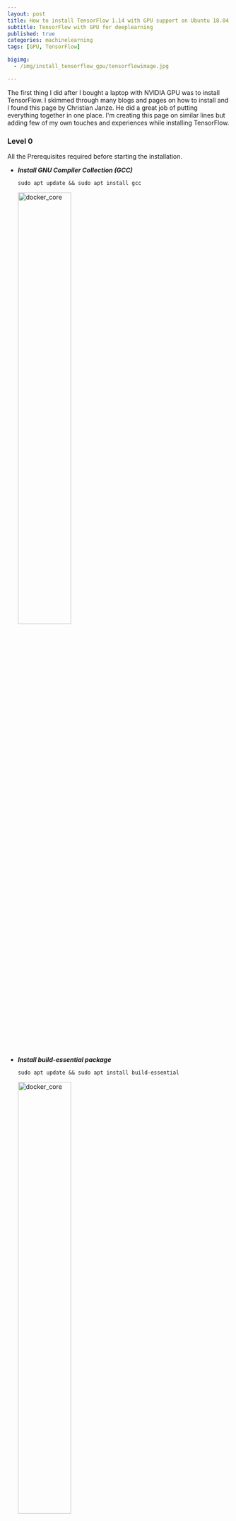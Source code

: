 ```yaml
---
layout: post
title: How to install TensorFlow 1.14 with GPU support on Ubuntu 18.04 LTS + CUDA 10.1
subtitle: TensorFlow with GPU for deeplearning
published: true
categories: machinelearning
tags: [GPU, TensorFlow]

bigimg:
  - /img/install_tensorflow_gpu/tensorflowimage.jpg

---
```



<p>
The first thing I did after I bought a laptop with NVIDIA GPU was to install TensorFlow. I skimmed through many blogs and pages on how to install and I found this page by Christian Janze. He did a great job of putting everything together in one place. I'm creating this page on similar lines but adding few of my own touches and experiences while installing TensorFlow.

<h3>Level 0</h3>
<p>
All the Prerequisites required before starting the installation.

<ul>
<li> <strong><em>Install GNU Compiler Collection (GCC)</em></strong>

  ```
  sudo apt update && sudo apt install gcc

  ```

  <img src="/img/install_tensorflow_gpu/gcc.jpg" alt="docker_core" height="50%" width="50%">
  </li>

  <li> <strong><em>Install build-essential package</em></strong>

  ```
  sudo apt update && sudo apt install build-essential

  ```

  <img src="/img/install_tensorflow_gpu/essential.jpg" alt="docker_core" height="50%" width="50%">
  </li>

  <li> <strong><em>Install OpenGL Utility Toolkit (FreeGlut) and X11 Input extension library</em></strong>

  ```
  sudo apt update && sudo apt install freeglut3 freeglut3-dev libxi-dev libxmu-dev

  ```

  </li>

</ul>

</p>

<h3>Level 1 : Installing NVIDIA’s Linux Display Driver</h3>


<p>
The driver can be either downloaded from [here.](https://www.nvidia.com/Download/index.aspx?lang=en-us)
I used the following commands to install as it easy and simple.

```
  sudo apt update

  sudo ubuntu-drivers autoinstall

```

If everything goes well after firing these commands, then reboot your machine. The status of Nvidia GPU can be checked with the <code>nvidia-smi</code>.

<img src="/img/install_tensorflow_gpu/nvidia_smi.jpg" alt="docker_core" height="50%" width="50%">

</p>



<h3>Level 2: Installing CUDA Toolkit 10 via Runfile</h3>



> CUDA is a parallel computing platform and application programming interface (API) model created by Nvidia. The NVIDIA® CUDA® Toolkit provides a development environment for creating high-performance GPU-accelerated applications. With the CUDA Toolkit, you can develop, optimize and deploy your applications on GPU-accelerated embedded systems, desktop workstations, enterprise data centers, cloud-based platforms and HPC supercomputers. The toolkit includes GPU-accelerated libraries, debugging and optimization tools, a C/C++ compiler and a runtime library to deploy your application.



<p>
I installed using runfile as I need to set the PATH after installation. I need to install it at the path of my choice. I faced few problems here as I need to disable nividia driver before installing cuda. But I articulated all the steps here so that there won't be any problems.


</p>



<h4>1. Download the NVIDIA® CUDA® Toolkit from [here](https://developer.nvidia.com/cuda-downloads?target_os=Linux&target_arch=x86_64&target_distro=Ubuntu&target_version=1804&target_type=runfilelocal)</h4>
<p>
<img src="/img/install_tensorflow_gpu/cuda_toolkit.jpg" alt="docker_core" height="50%" width="50%">

</p>

<h4>2. Switch to tty3 by pressing Ctl+Alt+F3</h4>
<p>
</p>

<h4>3. Unload nvidia-drm before proceeding</h4>
<p>
<ul>
<li> <strong><em>Isolate multi-user.target</em></strong>

  ```
  sudo systemctl isolate multi-user.target

  ```
  </li>

  <li> <strong><em>Check for nvidia-drm in use</em></strong>

  ```
  lsmod | grep nvidia.drm

  ```

  </li>

  <li> <strong><em>Unload nvidia-drm</em></strong>

  ```
  sudo modprobe -r nvidia-drm

  ```

  </li>

  <li> <strong><em>Note that nvidia-drm is not in use anymore</em></strong>

  ```
    lsmod | grep nvidia.drm

  ```

  </li>

  <li> <strong><em>Go to your download folder and run the cuda installation.</em></strong>

  ```
  sudo sh cuda_10.1.168_418.67_linux.run

  ```

  </li>

  <li> <strong><em>Start the GUI again.</em></strong>

  ```
  sudo systemctl start graphical.target

  ```

  </li>

</ul>
</p>
<h4>Setup the environment variables</h4>
<p>

Add the path in .bashrc file:

```
  sudo nano ~/.bashrc

  export PATH=/usr/local/cuda-10.0/bin${PATH:+:${PATH}}

  export LD_LIBRARY_PATH=/usr/local/cuda-10.0/lib64${LD_LIBRARY_PATH:+:${LD_LIBRARY_PATH}}

  source ~/.bashrc

```
</p>

<h4>Verify the installation of NVIDIA’s CUDA Toolkit 10 compiler driver</h4>
<p>


  ```

  nvcc -V

  ```
<img src="/img/install_tensorflow_gpu/nvcc.jpg" alt="docker_core" height="50%" width="50%">
</p>

<h3>Level 3: Installing cuDNN</h3>
<p>
Please head over to the NVIDIA cuDNN website and click on the green Download cuDNN button. Unfortunately, you have to register for the NVIDIA Developer Program. Once you are registered, go to the NVIDIA cuDNN website and fill in the survey to reach the download page.

<img src="/img/install_tensorflow_gpu/cuDNN_download.jpg" alt="docker_core" height="50%" width="50%">


```

  sudo dpkg -i libcudnn7_7.6.2.24-1+cuda10.1_amd64.deb

  sudo dpkg -i libcudnn7-dev_7.6.2.24-1+cuda10.1_amd64.deb

  sudo dpkg -i libcudnn7-doc_7.6.2.24-1+cuda10.1_amd64.deb

```
<img src="/img/install_tensorflow_gpu/cuDNN.jpg" alt="docker_core" height="50%" width="50%">

</p>

<h4>Verify the installation of NVIDIA’s CUDA Toolkit 10 compiler driver</h4>
<p>

```

  cp -r /usr/src/cudnn_samples_v7/ $HOME

  cd $HOME/cudnn_samples_v7/mnistCUDNN

  make clean && make

  ./mnistCUDNN

```

<img src="/img/install_tensorflow_gpu/cudaa_test.jpg" alt="docker_core" height="50%" width="50%">

</p>

<h3>Installing TensorFlow 1.14</h3>

<p>
This can be done in two ways one by using pip and another by using conda if you want to use anaconda.

```

  sudo apt install virtualenv

  virtualenv --system-site-packages -p python3 ./venv

  source ./venv/bin/activate

  pip install --upgrade pip

  pip list

  pip install tensorflow-gpu

```
</p>

<h4>Verify TensorFlow installation</h4>
<p>

```
  python -c "from tensorflow.python.client import device_lib; print(device_lib.list_local_devices())"

```


</p>
<p>If you have any question or feedback, please do reach out to me by commenting below.</p>
